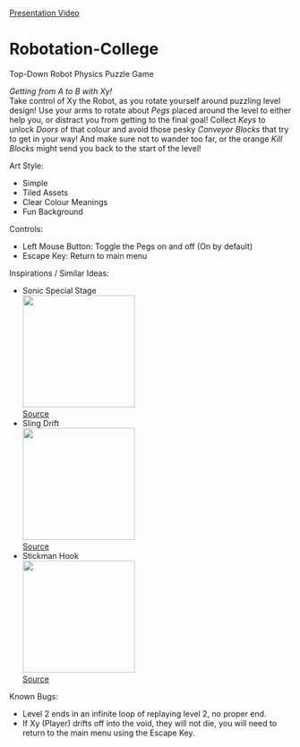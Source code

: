[Presentation Video]([https://youtu.be/8lGNuTgE2gU](https://youtu.be/lgAbg9JNwuA))
# Robotation-College
 Top-Down Robot Physics Puzzle Game

*Getting from A to B with Xy!*\
Take control of Xy the Robot, as you rotate yourself around puzzling level design!
Use your arms to rotate about *Pegs* placed around the level to either help you, or distract you from getting to the final goal!
Collect *Keys* to unlock *Doors* of that colour and avoid those pesky *Conveyor Blocks* that try to get in your way!
And make sure not to wander too far, or the orange *Kill Blocks* might send you back to the start of the level!

Art Style:
- Simple
- Tiled Assets
- Clear Colour Meanings
- Fun Background

Controls:
- Left Mouse Button: Toggle the Pegs on and off (On by default)
- Escape Key: Return to main menu

Inspirations / Similar Ideas:
- Sonic Special Stage\
<img src="https://i.redd.it/irtnjq4rgir81.gif" width="200">\
[Source](https://i.redd.it/irtnjq4rgir81.gif)
- Sling Drift\
<img src="https://picx.zhimg.com/50/v2-316de9bb29127fb2cdc63fa9039a2e6e_720w.gif" width="200">\
[Source](https://picx.zhimg.com/50/v2-316de9bb29127fb2cdc63fa9039a2e6e_720w.gif?source=1940ef5c)
- Stickman Hook\
<img src="https://picx.zhimg.com/v2-a020e18f435e5151ef3d1496985e4a39_720w.gif" width="200">\
[Source](https://picx.zhimg.com/v2-a020e18f435e5151ef3d1496985e4a39_720w.gif?source=172ae18b)

Known Bugs:
- Level 2 ends in an infinite loop of replaying level 2, no proper end.
- If Xy (Player) drifts off into the void, they will not die, you will need to return to the main menu using the Escape Key.
